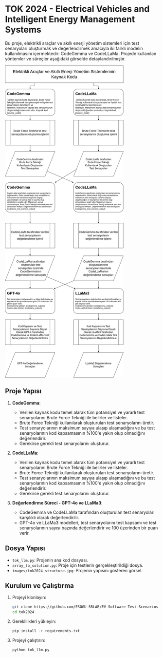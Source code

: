 # TOK 2024 - Electrical Vehicles and Intelligent Energy Management Systems

Bu proje, elektrikli araçlar ve akıllı enerji yönetim sistemleri için test senaryoları oluşturmak ve değerlendirmek amacıyla iki farklı modelin kullanılmasını içermektedir: CodeGemma ve CodeLLaMa. Projede kullanılan yöntemler ve süreçler aşağıdaki görselde detaylandırılmıştır.

![Proje Yapısı](images/tok2024_structure.jpg)

## Proje Yapısı

1. **CodeGemma**:
   - Verilen kaynak kodu temel alarak tüm potansiyel ve yararlı test senaryolarını Brute Force Tekniği ile belirler ve listeler.
   - Brute Force Tekniği kullanılarak oluşturulan test senaryolarını üretir.
   - Test senaryolarının maksimum sayıya ulaşıp ulaşmadığını ve bu test senaryolarının kod kapsamasının %100'e yakın olup olmadığını değerlendirir.
   - Gerekirse gerekli test senaryolarını oluşturur.

2. **CodeLLaMa**:
   - Verilen kaynak kodu temel alarak tüm potansiyel ve yararlı test senaryolarını Brute Force Tekniği ile belirler ve listeler.
   - Brute Force Tekniği kullanılarak oluşturulan test senaryolarını üretir.
   - Test senaryolarının maksimum sayıya ulaşıp ulaşmadığını ve bu test senaryolarının kod kapsamasının %100'e yakın olup olmadığını değerlendirir.
   - Gerekirse gerekli test senaryolarını oluşturur.

3. **Değerlendirme Süreci - GPT-4o ve LLaMa3**:
   - CodeGemma ve CodeLLaMa tarafından oluşturulan test senaryoları karşılıklı olarak değerlendirilir.
   - GPT-4o ve LLaMa3 modelleri, test senaryolarını test kapsamı ve test senaryolarının sayısı bazında değerlendirir ve 100 üzerinden bir puan verir.

## Dosya Yapısı

- `tok_llm.py`: Projenin ana kod dosyası.
- `array_to_solution.py`: Proje için testlerin gerçekleştirildiği dosya.
- `images/tok2024_structure.jpg`: Projenin yapısını gösteren görsel.

## Kurulum ve Çalıştırma

1. Projeyi klonlayın:
   ```sh
   git clone https://github.com/ESOGU-SRLAB/EV-Software-Test-Scenarios-LLM.git
   cd tok2024
2. Gereklilikleri yükleyin:
   ```sh
   pip install -r requirements.txt
3. Projeyi çalıştırın:
   ```sh
   python tok_llm.py
   ```

   
